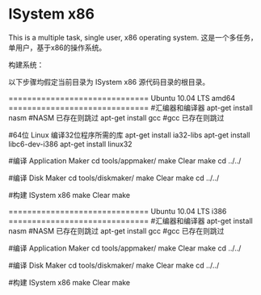 ISystem x86
===========

This is a multiple task, single user, x86 operating system.
这是一个多任务，单用户，基于x86的操作系统。

构建系统：

以下步骤均假定当前目录为 ISystem x86 源代码目录的根目录。
	
============================== Ubuntu 10.04 LTS amd64 ==============================
#汇编器和编译器
apt-get install nasm	#NASM 已存在则跳过
apt-get install gcc		#gcc  已存在则跳过	

#64位 Linux 编译32位程序所需的库
apt-get install ia32-libs
apt-get install libc6-dev-i386
apt-get install linux32

#编译 Application Maker
cd tools/appmaker/
make Clear
make
cd ../../

#编译 Disk Maker
cd tools/diskmaker/
make Clear
make
cd ../../

#构建 ISystem x86
make Clear
make

============================== Ubuntu 10.04 LTS i386 ==============================
#汇编器和编译器
apt-get install nasm	#NASM 已存在则跳过
apt-get install gcc		#gcc  已存在则跳过	

#编译 Application Maker
cd tools/appmaker/
make Clear
make
cd ../../

#编译 Disk Maker
cd tools/diskmaker/
make Clear
make
cd ../../

#构建 ISystem x86
make Clear
make
